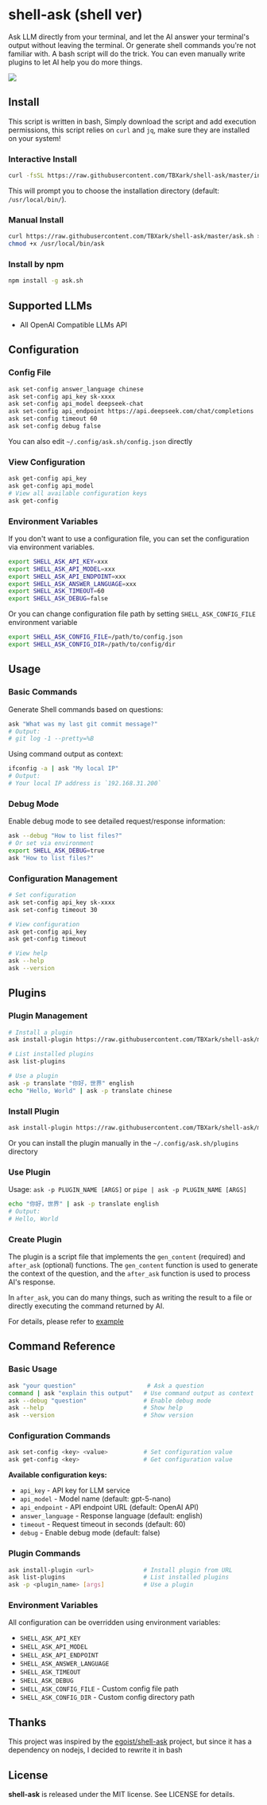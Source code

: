 # **shell-ask** (shell ver)

Ask LLM directly from your terminal, and let the AI answer your terminal's output without leaving the terminal. Or generate shell commands you're not familiar with. A bash script will do the trick. You can even manually write plugins to let AI help you do more things.

![](./preview.png)

## Install

This script is written in bash, Simply download the script and add execution permissions, this script relies on `curl` and `jq`, make sure they are installed on your system!

### Interactive Install
```bash
curl -fsSL https://raw.githubusercontent.com/TBXark/shell-ask/master/install.sh | bash
```
This will prompt you to choose the installation directory (default: `/usr/local/bin/`).

### Manual Install
```bash
curl https://raw.githubusercontent.com/TBXark/shell-ask/master/ask.sh > /usr/local/bin/ask
chmod +x /usr/local/bin/ask
```
### Install by npm
```bash
npm install -g ask.sh
```

## Supported LLMs
- All OpenAI Compatible LLMs API

## Configuration

### Config File
```bash
ask set-config answer_language chinese
ask set-config api_key sk-xxxx
ask set-config api_model deepseek-chat
ask set-config api_endpoint https://api.deepseek.com/chat/completions
ask set-config timeout 60
ask set-config debug false
```

You can also edit `~/.config/ask.sh/config.json` directly

### View Configuration
```bash
ask get-config api_key
ask get-config api_model
# View all available configuration keys
ask get-config
```

### Environment Variables
If you don't want to use a configuration file, you can set the configuration via environment variables.
```bash
export SHELL_ASK_API_KEY=xxx
export SHELL_ASK_API_MODEL=xxx
export SHELL_ASK_API_ENDPOINT=xxx
export SHELL_ASK_ANSWER_LANGUAGE=xxx
export SHELL_ASK_TIMEOUT=60
export SHELL_ASK_DEBUG=false
```

Or you can change configuration file path by setting `SHELL_ASK_CONFIG_FILE` environment variable

```bash
export SHELL_ASK_CONFIG_FILE=/path/to/config.json
export SHELL_ASK_CONFIG_DIR=/path/to/config/dir
```


## Usage

### Basic Commands
Generate Shell commands based on questions:
```bash
ask "What was my last git commit message?"
# Output:
# git log -1 --pretty=%B
```

Using command output as context:
```bash
ifconfig -a | ask "My local IP"
# Output:
# Your local IP address is `192.168.31.200`
```

### Debug Mode
Enable debug mode to see detailed request/response information:
```bash
ask --debug "How to list files?"
# Or set via environment
export SHELL_ASK_DEBUG=true
ask "How to list files?"
```

### Configuration Management
```bash
# Set configuration
ask set-config api_key sk-xxxx
ask set-config timeout 30

# View configuration
ask get-config api_key
ask get-config timeout

# View help
ask --help
ask --version
```

## Plugins

### Plugin Management
```bash
# Install a plugin
ask install-plugin https://raw.githubusercontent.com/TBXark/shell-ask/master/plugins/translate.sh

# List installed plugins  
ask list-plugins

# Use a plugin
ask -p translate "你好，世界" english
echo "Hello, World" | ask -p translate chinese
```

### Install Plugin
```bash
ask install-plugin https://raw.githubusercontent.com/TBXark/shell-ask/master/plugins/translate.sh
```
Or you can install the plugin manually in the `~/.config/ask.sh/plugins` directory

### Use Plugin
Usage: `ask -p PLUGIN_NAME [ARGS]` or `pipe | ask -p PLUGIN_NAME [ARGS]`
```bash
echo "你好，世界" | ask -p translate english
# Output:
# Hello, World
```

### Create Plugin
The plugin is a script file that implements the `gen_content` (required) and `after_ask` (optional) functions. The `gen_content` function is used to generate the context of the question, and the `after_ask` function is used to process AI's response.

In `after_ask`, you can do many things, such as writing the result to a file or directly executing the command returned by AI.

For details, please refer to [example](./plugins)

## Command Reference

### Basic Usage
```bash
ask "your question"                    # Ask a question
command | ask "explain this output"   # Use command output as context
ask --debug "question"                # Enable debug mode
ask --help                            # Show help
ask --version                         # Show version
```

### Configuration Commands
```bash
ask set-config <key> <value>          # Set configuration value
ask get-config <key>                  # Get configuration value
```

**Available configuration keys:**
- `api_key` - API key for LLM service
- `api_model` - Model name (default: gpt-5-nano)
- `api_endpoint` - API endpoint URL (default: OpenAI API)
- `answer_language` - Response language (default: english)
- `timeout` - Request timeout in seconds (default: 60)
- `debug` - Enable debug mode (default: false)

### Plugin Commands
```bash
ask install-plugin <url>              # Install plugin from URL
ask list-plugins                      # List installed plugins
ask -p <plugin_name> [args]           # Use a plugin
```

### Environment Variables
All configuration can be overridden using environment variables:
- `SHELL_ASK_API_KEY`
- `SHELL_ASK_API_MODEL`
- `SHELL_ASK_API_ENDPOINT`
- `SHELL_ASK_ANSWER_LANGUAGE`
- `SHELL_ASK_TIMEOUT`
- `SHELL_ASK_DEBUG`
- `SHELL_ASK_CONFIG_FILE` - Custom config file path
- `SHELL_ASK_CONFIG_DIR` - Custom config directory path


## Thanks
This project was inspired by the [egoist/shell-ask](https://github.com/egoist/shell-ask) project, but since it has a dependency on nodejs, I decided to rewrite it in bash

## License
**shell-ask** is released under the MIT license. See LICENSE for details.
